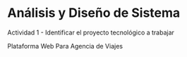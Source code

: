 # Análisis y Diseño de Sistema
Actividad 1 - Identificar el proyecto tecnológico a trabajar 


Plataforma Web Para Agencia de Viajes  
